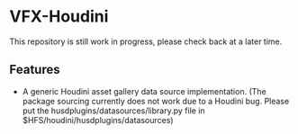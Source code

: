 # VFX-Houdini
This repository is still work in progress, please check back at a later time.

## Features
* A generic Houdini asset gallery data source implementation. (The package sourcing currently does not work due to a Houdini bug. Please put the husdplugins/datasources/library.py file in $HFS/houdini/husdplugins/datasources)
